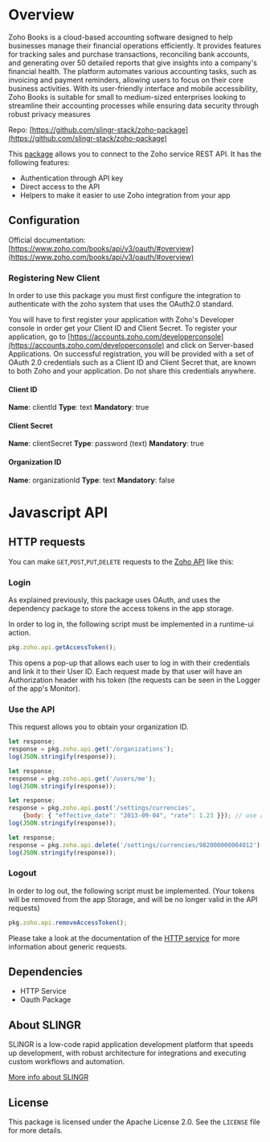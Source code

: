 
# Overview

Zoho Books is a cloud-based accounting software designed to help businesses manage their financial operations efficiently. 
It provides features for tracking sales and purchase transactions, reconciling bank accounts, 
and generating over 50 detailed reports that give insights into a company's financial health. 
The platform automates various accounting tasks, such as invoicing and payment reminders, 
allowing users to focus on their core business activities. With its user-friendly interface and mobile accessibility, 
Zoho Books is suitable for small to medium-sized enterprises looking to streamline their accounting processes while 
ensuring data security through robust privacy measures

Repo: [https://github.com/slingr-stack/zoho-package](https://github.com/slingr-stack/zoho-package)

This [package](https://platform-docs.slingr.io/dev-reference/data-model-and-logic/packages/) allows you to connect to the Zoho service REST API. 
It has the following features:

- Authentication through API key
- Direct access to the API
- Helpers to make it easier to use Zoho integration from your app

## Configuration

Official documentation: [https://www.zoho.com/books/api/v3/oauth/#overview](https://www.zoho.com/books/api/v3/oauth/#overview)

### Registering New Client

In order to use this package you must first configure the integration to authenticate with the zoho system that uses the OAuth2.0 standard.

You will have to first register your application with Zoho's Developer console in order get your Client ID and Client Secret.
To register your application, go to [https://accounts.zoho.com/developerconsole](https://accounts.zoho.com/developerconsole) and click on Server-based Applications. 
On successful registration, you will be provided with a set of OAuth 2.0 credentials such as a Client ID and Client Secret that,
are known to both Zoho and your application. Do not share this credentials anywhere.

#### Client ID

**Name**: clientId
**Type**: text
**Mandatory**: true

#### Client Secret

**Name**: clientSecret
**Type**: password (text)
**Mandatory**: true

#### Organization ID

**Name**: organizationId
**Type**: text
**Mandatory**: false

# Javascript API

## HTTP requests
You can make `GET`,`POST`,`PUT`,`DELETE` requests to the [Zoho API](https://www.zoho.com/books/api/v3/introduction/#organization-id) like this:

### Login

As explained previously, this package uses OAuth, and uses the dependency package to store the access tokens in the app storage.

In order to log in, the following script must be implemented in a runtime-ui action.

```javascript
pkg.zoho.api.getAccessToken();
```

This opens a pop-up that allows each user to log in with their credentials and link it to their User ID.
Each request made by that user will have an Authorization header with his token (the requests can be seen in the Logger of the app's Monitor).

### Use the API

This request allows you to obtain your organization ID.

```javascript
let response;
response = pkg.zoho.api.get('/organizations');
log(JSON.stringify(response));
```

```javascript
let response;
response = pkg.zoho.api.get('/users/me');
log(JSON.stringify(response));
```

```javascript
let response;
response = pkg.zoho.api.post('/settings/currencies',
    {body: { "effective_date": "2013-09-04", "rate": 1.23 }}); // use a valid JSON object here
log(JSON.stringify(response));
```

```javascript
let response;
response = pkg.zoho.api.delete('/settings/currencies/982000000004012'); // use a valid id here
log(JSON.stringify(response));
```

### Logout

In order to log out, the following script must be implemented. 
(Your tokens will be removed from the app Storage, and will be no longer valid in the API requests)

```javascript
pkg.zoho.api.removeAccessToken();
```

Please take a look at the documentation of the [HTTP service](https://github.com/slingr-stack/http-service)
for more information about generic requests.

## Dependencies
* HTTP Service
* Oauth Package

## About SLINGR

SLINGR is a low-code rapid application development platform that speeds up development,
with robust architecture for integrations and executing custom workflows and automation.

[More info about SLINGR](https://slingr.io)

## License

This package is licensed under the Apache License 2.0. See the `LICENSE` file for more details.
